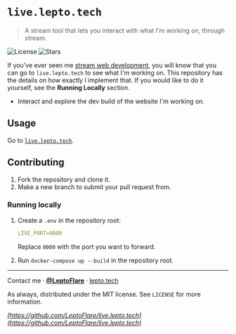 # `live.lepto.tech`
> A stream tool that lets you interact with what I'm working on, through stream.

![License][license-shield]
![Stars][stars-shield]

If you've ever seen me [stream web development](https://twitch.tv/leptoflare), you will know that you can go to `live.lepto.tech` to see what I'm working on. This repository has the details on how exactly I implement that. If you would like to do it yourself, see the **Running Locally** section.
- Interact and explore the dev build of the website I'm working on.

## Usage <!-- Using the product -->
Go to [`live.lepto.tech`](https://live.lepto.tech).

## Contributing <!-- Using the source -->
1. Fork the repository and clone it.
2. Make a new branch to submit your pull request from.

### Running locally
1. Create a `.env` in the repository root:
   ```yml
   LIVE_PORT=8000
   ```
   Replace `8000` with the port you want to forward.

2. Run `docker-compose up --build` in the repository root.

---

Contact me · [**@LeptoFlare**](https://github.com/LeptoFlare) · [lepto.tech](https://lepto.tech)

As always, distributed under the MIT license. See `LICENSE` for more information.

_[https://github.com/LeptoFlare/live.lepto.tech](https://github.com/LeptoFlare/live.lepto.tech)_

<!-- markdown links & imgs -->
[stars-shield]: https://img.shields.io/github/stars/LeptoFlare/live.lepto.tech.svg?style=social
[license-shield]: https://img.shields.io/github/license/LeptoFlare/live.lepto.tech.svg?style=flat
